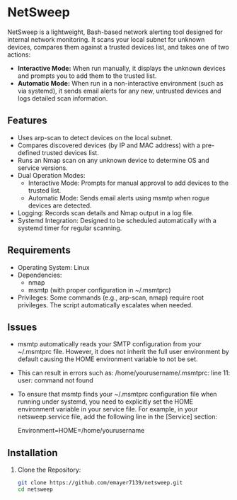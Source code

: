 # NetSweep
NetSweep is a lightweight, Bash-based network alerting tool designed for internal network monitoring. It scans your local subnet for unknown devices, compares them against a trusted devices list, and takes one of two actions:

- **Interactive Mode:** When run manually, it displays the unknown devices and prompts you to add them to the trusted list.
- **Automatic Mode:** When run in a non-interactive environment (such as via systemd), it sends email alerts for any new, untrusted devices and logs detailed scan information.

## Features

-  Uses arp-scan to detect devices on the local subnet.
- Compares discovered devices (by IP and MAC address) with a pre-defined trusted devices list.
- Runs an Nmap scan on any unknown device to determine OS and service versions.
- Dual Operation Modes:
  - Interactive Mode: Prompts for manual approval to add devices to the trusted list.
  - Automatic Mode: Sends email alerts using msmtp when rogue devices are detected.
- Logging: Records scan details and Nmap output in a log file.
- Systemd Integration: Designed to be scheduled automatically with a systemd timer for regular scanning.

## Requirements

- Operating System: Linux
- Dependencies:
  - nmap
  - msmtp (with proper configuration in ~/.msmtprc)
- Privileges: Some commands (e.g., arp-scan, nmap) require root privileges. The script automatically escalates when needed.

## Issues

- msmtp automatically reads your SMTP configuration from your ~/.msmtprc file. However, it does not inherit the full user environment by default causing the HOME environment variable to not be set. 

- This can result in errors such as:
    /home/yourusername/.msmtprc: line 11: user: command not found

- To ensure that msmtp finds your ~/.msmtprc configuration file when running under systemd, you need to explicitly set the HOME environment variable in your service file. For example, in your netsweep.service file, add the following line in the [Service] section:

    Environment=HOME=/home/yourusername

## Installation

1. Clone the Repository:

   ```bash
   git clone https://github.com/emayer7139/netsweep.git
   cd netsweep
